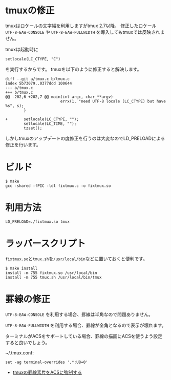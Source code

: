 # tmuxの修正

tmuxはロケールの文字幅を利用しますがtmux 2.7以降、
修正したロケール `UTF-8-EAW-CONSOLE` や `UTF-8-EAW-FULLWIDTH`
を導入してもtmuxでは反映されません。

tmuxは起動時に

```
setlocale(LC_CTYPE, "C")
```

を実行するからです。
tmuxを以下のように修正すると解決します。

~~~
diff --git a/tmux.c b/tmux.c
index 5b73079..0377ddd 100644
--- a/tmux.c
+++ b/tmux.c
@@ -202,6 +202,7 @@ main(int argc, char **argv)
                        errx(1, "need UTF-8 locale (LC_CTYPE) but have %s", s);
        }

+       setlocale(LC_CTYPE, "");
        setlocale(LC_TIME, "");
        tzset();
~~~

しかしtmuxのアップデートの度修正を行うのは大変なのでLD_PRELOADによる修正を行います。

# ビルド

```
$ make
gcc -shared -fPIC -ldl fixtmux.c -o fixtmux.so
```

# 利用方法

```
LD_PRELOAD=./fixtmux.so tmux
```

# ラッパースクリプト

`fixtmux.so`と`tmux.sh`を`/usr/local/bin`などに置いておくと便利です。

```
$ make install
install -m 755 fixtmux.so /usr/local/bin
install -m 755 tmux.sh /usr/local/bin/tmux
```

# 罫線の修正

`UTF-8-EAW-CONSOLE` を利用する場合、罫線は半角なので問題ありません。

`UTF-8-EAW-FULLWIDTH` を利用する場合、罫線が全角となるので表示が壊れます。

ターミナルがACSをサポートしている場合、罫線の描画にACSを使うよう設定すると良いでしょう。

~/.tmux.conf:

~~~
set -ag terminal-overrides ',*:U8=0'
~~~

* [tmuxの罫線素片をACSに強制する](https://qiita.com/yanma/items/2644e6db6f3bcf249690)

